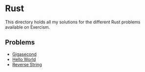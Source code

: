 # Rust

This directory holds all my solutions for the different Rust problems available on Exercism.

## Problems

- [Gigasecond](./gigasecond/README.md)
- [Hello World](./hello-world/README.md)
- [Reverse String](./reverse-string/README.md)
